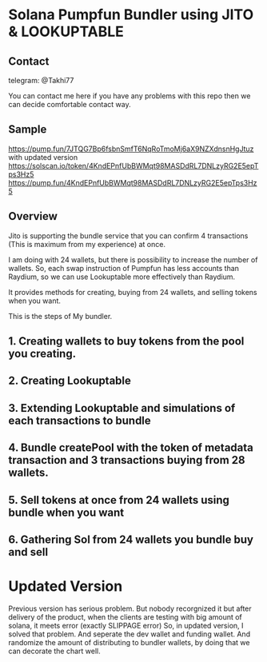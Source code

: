 # Solana Pumpfun Bundler using JITO & LOOKUPTABLE

## Contact
telegram: @Takhi77

You can contact me here if you have any problems with this repo then we can decide comfortable contact way.

## Sample

https://pump.fun/7JTQG7Bp6fsbnSmfT6NqRoTmoMj6aX9NZXdnsnHgJtuz
with updated version
https://solscan.io/token/4KndEPnfUbBWMqt98MASDdRL7DNLzyRG2E5epTps3Hz5
https://pump.fun/4KndEPnfUbBWMqt98MASDdRL7DNLzyRG2E5epTps3Hz5

## Overview

Jito is supporting the bundle service that you can confirm 4 transactions (This is maximum from my experience) at once.

I am doing with 24 wallets, but there is possibility to increase the number of wallets.
So, each swap instruction of Pumpfun has less accounts than Raydium, so we can use Lookuptable more effectively than Raydium.

It provides methods for creating, buying from 24 wallets, and selling tokens when you want.

This is the steps of My bundler.

## 1. Creating wallets to buy tokens from the pool you creating.

## 2. Creating Lookuptable

## 3. Extending Lookuptable and simulations of each transactions to bundle

## 4. Bundle createPool with the token of metadata transaction and 3 transactions buying from 28 wallets.

## 5. Sell tokens at once from 24 wallets using bundle when you want

## 6. Gathering Sol from 24 wallets you bundle buy and sell

# Updated Version

Previous version has serious problem.
But nobody recorgnized it but after delivery of the product, when the clients are testing with big amount of solana, it meets error (exactly SLIPPAGE error)
So, in updated version, I solved that problem.
And seperate the dev wallet and funding wallet.
And randomize the amount of distributing to bundler wallets, by doing that we can decorate the chart well.
